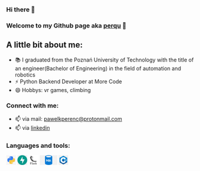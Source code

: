 ### Hi there 👋

<!--
**perqu/perqu** is a ✨ _special_ ✨ repository because its `README.md` (this file) appears on your GitHub profile.

Here are some ideas to get you started:

- 🔭 I’m currently working on ...
- 🌱 I’m currently learning ...
- 👯 I’m looking to collaborate on ...
- 🤔 I’m looking for help with ...
- 💬 Ask me about ...
- 📫 How to reach me: ...
- 😄 Pronouns: ...
- ⚡ Fun fact: ...
-->

### Welcome to my Github page aka [perqu] 👋

## A little bit about me:

- 📚 I graduated from the Poznań University of Technology with the title of an engineer(Bachelor of Engineering) in the field of automation and robotics
- ⚡ Python Backend Developer at More Code
- 😄 Hobbys: vr games, climbing

### Connect with me:

- 📫 via mail: pawelkperenc@protonmail.com
- 📫 via [linkedin]

### Languages and tools:

<p float="left">
  <img alt="Python" src="./python.png" height="26px" />
  <img alt="FastAPI" src="./fastapi.png" height="26px" />
  <img alt="Flask" src="./flask.png" height="26px" />
  <img alt="SQL" src="./sql.png" height="26px" />
  <img alt="C++" src="./c++.png" height="26px" />
</p>

[linkedin]: https://www.linkedin.com/in/pawe%C5%82-perenc-51b39315a/
[perqu]: https://github.com/perqu
